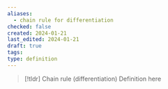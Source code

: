 ```yaml
---
aliases:
  - chain rule for differentiation
checked: false
created: 2024-01-21
last_edited: 2024-01-21
draft: true
tags: 
type: definition
---
```

>[!tldr] Chain rule (differentiation)
>Definition here

